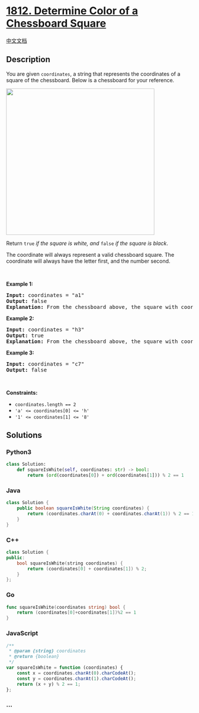 # [1812. Determine Color of a Chessboard Square](https://leetcode.com/problems/determine-color-of-a-chessboard-square)

[中文文档](/solution/1800-1899/1812.Determine%20Color%20of%20a%20Chessboard%20Square/README.md)

## Description

<p>You are given <code>coordinates</code>, a string that represents the coordinates of a square of the chessboard. Below is a chessboard for your reference.</p>

<p><img alt="" src="https://fastly.jsdelivr.net/gh/doocs/leetcode@main/solution/1800-1899/1812.Determine%20Color%20of%20a%20Chessboard%20Square/images/screenshot-2021-02-20-at-22159-pm.png" style="width: 400px; height: 396px;" /></p>

<p>Return <code>true</code><em> if the square is white, and </em><code>false</code><em> if the square is black</em>.</p>

<p>The coordinate will always represent a valid chessboard square. The coordinate will always have the letter first, and the number second.</p>

<p>&nbsp;</p>
<p><strong class="example">Example 1:</strong></p>

<pre>
<strong>Input:</strong> coordinates = &quot;a1&quot;
<strong>Output:</strong> false
<strong>Explanation:</strong> From the chessboard above, the square with coordinates &quot;a1&quot; is black, so return false.
</pre>

<p><strong class="example">Example 2:</strong></p>

<pre>
<strong>Input:</strong> coordinates = &quot;h3&quot;
<strong>Output:</strong> true
<strong>Explanation:</strong> From the chessboard above, the square with coordinates &quot;h3&quot; is white, so return true.
</pre>

<p><strong class="example">Example 3:</strong></p>

<pre>
<strong>Input:</strong> coordinates = &quot;c7&quot;
<strong>Output:</strong> false
</pre>

<p>&nbsp;</p>
<p><strong>Constraints:</strong></p>

<ul>
	<li><code>coordinates.length == 2</code></li>
	<li><code>&#39;a&#39; &lt;= coordinates[0] &lt;= &#39;h&#39;</code></li>
	<li><code>&#39;1&#39; &lt;= coordinates[1] &lt;= &#39;8&#39;</code></li>
</ul>

## Solutions

<!-- tabs:start -->

### **Python3**

```python
class Solution:
    def squareIsWhite(self, coordinates: str) -> bool:
        return (ord(coordinates[0]) + ord(coordinates[1])) % 2 == 1
```

### **Java**

```java
class Solution {
    public boolean squareIsWhite(String coordinates) {
        return (coordinates.charAt(0) + coordinates.charAt(1)) % 2 == 1; 
    }
}
```

### **C++**

```cpp
class Solution {
public:
    bool squareIsWhite(string coordinates) {
        return (coordinates[0] + coordinates[1]) % 2;
    }
};
```

### **Go**

```go
func squareIsWhite(coordinates string) bool {
	return (coordinates[0]+coordinates[1])%2 == 1
}
```

### **JavaScript**

```js
/**
 * @param {string} coordinates
 * @return {boolean}
 */
var squareIsWhite = function (coordinates) {
    const x = coordinates.charAt(0).charCodeAt();
    const y = coordinates.charAt(1).charCodeAt();
    return (x + y) % 2 == 1;
};
```

### **...**

```

```

<!-- tabs:end -->
